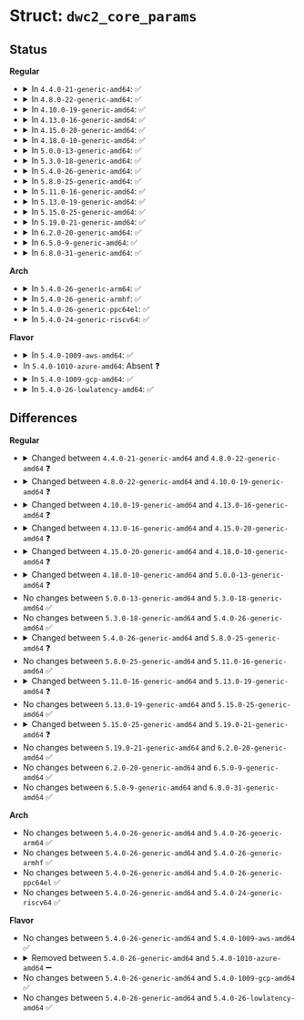 # Struct: <code>dwc2_core_params</code>

## Status
<b>Regular</b>
<ul>
<li>
<details>
<summary>In <code>4.4.0-21-generic-amd64</code>: ✅</summary>

```c
struct dwc2_core_params {
    int otg_cap;
    int otg_ver;
    int dma_enable;
    int dma_desc_enable;
    int speed;
    int enable_dynamic_fifo;
    int en_multiple_tx_fifo;
    int host_rx_fifo_size;
    int host_nperio_tx_fifo_size;
    int host_perio_tx_fifo_size;
    int max_transfer_size;
    int max_packet_count;
    int host_channels;
    int phy_type;
    int phy_utmi_width;
    int phy_ulpi_ddr;
    int phy_ulpi_ext_vbus;
    int i2c_enable;
    int ulpi_fs_ls;
    int host_support_fs_ls_low_power;
    int host_ls_low_power_phy_clk;
    int ts_dline;
    int reload_ctl;
    int ahbcfg;
    int uframe_sched;
    int external_id_pin_ctl;
    int hibernation;
}
```
</details>
</li>
<li>
<details>
<summary>In <code>4.8.0-22-generic-amd64</code>: ✅</summary>

```c
struct dwc2_core_params {
    int otg_cap;
    int otg_ver;
    int dma_enable;
    int dma_desc_enable;
    int dma_desc_fs_enable;
    int speed;
    int enable_dynamic_fifo;
    int en_multiple_tx_fifo;
    int host_rx_fifo_size;
    int host_nperio_tx_fifo_size;
    int host_perio_tx_fifo_size;
    int max_transfer_size;
    int max_packet_count;
    int host_channels;
    int phy_type;
    int phy_utmi_width;
    int phy_ulpi_ddr;
    int phy_ulpi_ext_vbus;
    int i2c_enable;
    int ulpi_fs_ls;
    int host_support_fs_ls_low_power;
    int host_ls_low_power_phy_clk;
    int ts_dline;
    int reload_ctl;
    int ahbcfg;
    int uframe_sched;
    int external_id_pin_ctl;
    int hibernation;
}
```
</details>
</li>
<li>
<details>
<summary>In <code>4.10.0-19-generic-amd64</code>: ✅</summary>

```c
struct dwc2_core_params {
    int otg_cap;
    int otg_ver;
    int dma_desc_enable;
    int dma_desc_fs_enable;
    int speed;
    int enable_dynamic_fifo;
    int en_multiple_tx_fifo;
    int host_rx_fifo_size;
    int host_nperio_tx_fifo_size;
    int host_perio_tx_fifo_size;
    int max_transfer_size;
    int max_packet_count;
    int host_channels;
    int phy_type;
    int phy_utmi_width;
    int phy_ulpi_ddr;
    int phy_ulpi_ext_vbus;
    int i2c_enable;
    int ulpi_fs_ls;
    int host_support_fs_ls_low_power;
    int host_ls_low_power_phy_clk;
    int ts_dline;
    int reload_ctl;
    int ahbcfg;
    int uframe_sched;
    int external_id_pin_ctl;
    int hibernation;
    bool host_dma;
    bool g_dma;
    bool g_dma_desc;
    u32 g_rx_fifo_size;
    u32 g_np_tx_fifo_size;
    u32[16] g_tx_fifo_size;
}
```
</details>
</li>
<li>
<details>
<summary>In <code>4.13.0-16-generic-amd64</code>: ✅</summary>

```c
struct dwc2_core_params {
    u8 otg_cap;
    u8 phy_type;
    u8 speed;
    u8 phy_utmi_width;
    bool phy_ulpi_ddr;
    bool phy_ulpi_ext_vbus;
    bool enable_dynamic_fifo;
    bool en_multiple_tx_fifo;
    bool i2c_enable;
    bool ulpi_fs_ls;
    bool ts_dline;
    bool reload_ctl;
    bool uframe_sched;
    bool external_id_pin_ctl;
    bool hibernation;
    bool activate_stm_fs_transceiver;
    u16 max_packet_count;
    u32 max_transfer_size;
    u32 ahbcfg;
    bool host_dma;
    bool dma_desc_enable;
    bool dma_desc_fs_enable;
    bool host_support_fs_ls_low_power;
    bool host_ls_low_power_phy_clk;
    u8 host_channels;
    u16 host_rx_fifo_size;
    u16 host_nperio_tx_fifo_size;
    u16 host_perio_tx_fifo_size;
    bool g_dma;
    bool g_dma_desc;
    u32 g_rx_fifo_size;
    u32 g_np_tx_fifo_size;
    u32[16] g_tx_fifo_size;
    bool change_speed_quirk;
}
```
</details>
</li>
<li>
<details>
<summary>In <code>4.15.0-20-generic-amd64</code>: ✅</summary>

```c
struct dwc2_core_params {
    u8 otg_cap;
    u8 phy_type;
    u8 speed;
    u8 phy_utmi_width;
    bool phy_ulpi_ddr;
    bool phy_ulpi_ext_vbus;
    bool enable_dynamic_fifo;
    bool en_multiple_tx_fifo;
    bool i2c_enable;
    bool ulpi_fs_ls;
    bool ts_dline;
    bool reload_ctl;
    bool uframe_sched;
    bool external_id_pin_ctl;
    bool hibernation;
    bool activate_stm_fs_transceiver;
    u16 max_packet_count;
    u32 max_transfer_size;
    u32 ahbcfg;
    bool host_dma;
    bool dma_desc_enable;
    bool dma_desc_fs_enable;
    bool host_support_fs_ls_low_power;
    bool host_ls_low_power_phy_clk;
    bool oc_disable;
    u8 host_channels;
    u16 host_rx_fifo_size;
    u16 host_nperio_tx_fifo_size;
    u16 host_perio_tx_fifo_size;
    bool g_dma;
    bool g_dma_desc;
    u32 g_rx_fifo_size;
    u32 g_np_tx_fifo_size;
    u32[16] g_tx_fifo_size;
    bool change_speed_quirk;
}
```
</details>
</li>
<li>
<details>
<summary>In <code>4.18.0-10-generic-amd64</code>: ✅</summary>

```c
struct dwc2_core_params {
    u8 otg_cap;
    u8 phy_type;
    u8 speed;
    u8 phy_utmi_width;
    bool phy_ulpi_ddr;
    bool phy_ulpi_ext_vbus;
    bool enable_dynamic_fifo;
    bool en_multiple_tx_fifo;
    bool i2c_enable;
    bool acg_enable;
    bool ulpi_fs_ls;
    bool ts_dline;
    bool reload_ctl;
    bool uframe_sched;
    bool external_id_pin_ctl;
    int power_down;
    bool lpm;
    bool lpm_clock_gating;
    bool besl;
    bool hird_threshold_en;
    u8 hird_threshold;
    bool activate_stm_fs_transceiver;
    bool ipg_isoc_en;
    u16 max_packet_count;
    u32 max_transfer_size;
    u32 ahbcfg;
    bool host_dma;
    bool dma_desc_enable;
    bool dma_desc_fs_enable;
    bool host_support_fs_ls_low_power;
    bool host_ls_low_power_phy_clk;
    bool oc_disable;
    u8 host_channels;
    u16 host_rx_fifo_size;
    u16 host_nperio_tx_fifo_size;
    u16 host_perio_tx_fifo_size;
    bool g_dma;
    bool g_dma_desc;
    u32 g_rx_fifo_size;
    u32 g_np_tx_fifo_size;
    u32[16] g_tx_fifo_size;
    bool change_speed_quirk;
}
```
</details>
</li>
<li>
<details>
<summary>In <code>5.0.0-13-generic-amd64</code>: ✅</summary>

```c
struct dwc2_core_params {
    u8 otg_cap;
    u8 phy_type;
    u8 speed;
    u8 phy_utmi_width;
    bool phy_ulpi_ddr;
    bool phy_ulpi_ext_vbus;
    bool enable_dynamic_fifo;
    bool en_multiple_tx_fifo;
    bool i2c_enable;
    bool acg_enable;
    bool ulpi_fs_ls;
    bool ts_dline;
    bool reload_ctl;
    bool uframe_sched;
    bool external_id_pin_ctl;
    int power_down;
    bool lpm;
    bool lpm_clock_gating;
    bool besl;
    bool hird_threshold_en;
    bool service_interval;
    u8 hird_threshold;
    bool activate_stm_fs_transceiver;
    bool ipg_isoc_en;
    u16 max_packet_count;
    u32 max_transfer_size;
    u32 ahbcfg;
    u32 ref_clk_per;
    u16 sof_cnt_wkup_alert;
    bool host_dma;
    bool dma_desc_enable;
    bool dma_desc_fs_enable;
    bool host_support_fs_ls_low_power;
    bool host_ls_low_power_phy_clk;
    bool oc_disable;
    u8 host_channels;
    u16 host_rx_fifo_size;
    u16 host_nperio_tx_fifo_size;
    u16 host_perio_tx_fifo_size;
    bool g_dma;
    bool g_dma_desc;
    u32 g_rx_fifo_size;
    u32 g_np_tx_fifo_size;
    u32[16] g_tx_fifo_size;
    bool change_speed_quirk;
}
```
</details>
</li>
<li>
<details>
<summary>In <code>5.3.0-18-generic-amd64</code>: ✅</summary>

```c
struct dwc2_core_params {
    u8 otg_cap;
    u8 phy_type;
    u8 speed;
    u8 phy_utmi_width;
    bool phy_ulpi_ddr;
    bool phy_ulpi_ext_vbus;
    bool enable_dynamic_fifo;
    bool en_multiple_tx_fifo;
    bool i2c_enable;
    bool acg_enable;
    bool ulpi_fs_ls;
    bool ts_dline;
    bool reload_ctl;
    bool uframe_sched;
    bool external_id_pin_ctl;
    int power_down;
    bool lpm;
    bool lpm_clock_gating;
    bool besl;
    bool hird_threshold_en;
    bool service_interval;
    u8 hird_threshold;
    bool activate_stm_fs_transceiver;
    bool ipg_isoc_en;
    u16 max_packet_count;
    u32 max_transfer_size;
    u32 ahbcfg;
    u32 ref_clk_per;
    u16 sof_cnt_wkup_alert;
    bool host_dma;
    bool dma_desc_enable;
    bool dma_desc_fs_enable;
    bool host_support_fs_ls_low_power;
    bool host_ls_low_power_phy_clk;
    bool oc_disable;
    u8 host_channels;
    u16 host_rx_fifo_size;
    u16 host_nperio_tx_fifo_size;
    u16 host_perio_tx_fifo_size;
    bool g_dma;
    bool g_dma_desc;
    u32 g_rx_fifo_size;
    u32 g_np_tx_fifo_size;
    u32[16] g_tx_fifo_size;
    bool change_speed_quirk;
}
```
</details>
</li>
<li>
<details>
<summary>In <code>5.4.0-26-generic-amd64</code>: ✅</summary>

```c
struct dwc2_core_params {
    u8 otg_cap;
    u8 phy_type;
    u8 speed;
    u8 phy_utmi_width;
    bool phy_ulpi_ddr;
    bool phy_ulpi_ext_vbus;
    bool enable_dynamic_fifo;
    bool en_multiple_tx_fifo;
    bool i2c_enable;
    bool acg_enable;
    bool ulpi_fs_ls;
    bool ts_dline;
    bool reload_ctl;
    bool uframe_sched;
    bool external_id_pin_ctl;
    int power_down;
    bool lpm;
    bool lpm_clock_gating;
    bool besl;
    bool hird_threshold_en;
    bool service_interval;
    u8 hird_threshold;
    bool activate_stm_fs_transceiver;
    bool ipg_isoc_en;
    u16 max_packet_count;
    u32 max_transfer_size;
    u32 ahbcfg;
    u32 ref_clk_per;
    u16 sof_cnt_wkup_alert;
    bool host_dma;
    bool dma_desc_enable;
    bool dma_desc_fs_enable;
    bool host_support_fs_ls_low_power;
    bool host_ls_low_power_phy_clk;
    bool oc_disable;
    u8 host_channels;
    u16 host_rx_fifo_size;
    u16 host_nperio_tx_fifo_size;
    u16 host_perio_tx_fifo_size;
    bool g_dma;
    bool g_dma_desc;
    u32 g_rx_fifo_size;
    u32 g_np_tx_fifo_size;
    u32[16] g_tx_fifo_size;
    bool change_speed_quirk;
}
```
</details>
</li>
<li>
<details>
<summary>In <code>5.8.0-25-generic-amd64</code>: ✅</summary>

```c
struct dwc2_core_params {
    u8 otg_cap;
    u8 phy_type;
    u8 speed;
    u8 phy_utmi_width;
    bool phy_ulpi_ddr;
    bool phy_ulpi_ext_vbus;
    bool enable_dynamic_fifo;
    bool en_multiple_tx_fifo;
    bool i2c_enable;
    bool acg_enable;
    bool ulpi_fs_ls;
    bool ts_dline;
    bool reload_ctl;
    bool uframe_sched;
    bool external_id_pin_ctl;
    int power_down;
    bool lpm;
    bool lpm_clock_gating;
    bool besl;
    bool hird_threshold_en;
    bool service_interval;
    u8 hird_threshold;
    bool activate_stm_fs_transceiver;
    bool activate_stm_id_vb_detection;
    bool ipg_isoc_en;
    u16 max_packet_count;
    u32 max_transfer_size;
    u32 ahbcfg;
    u32 ref_clk_per;
    u16 sof_cnt_wkup_alert;
    bool host_dma;
    bool dma_desc_enable;
    bool dma_desc_fs_enable;
    bool host_support_fs_ls_low_power;
    bool host_ls_low_power_phy_clk;
    bool oc_disable;
    u8 host_channels;
    u16 host_rx_fifo_size;
    u16 host_nperio_tx_fifo_size;
    u16 host_perio_tx_fifo_size;
    bool g_dma;
    bool g_dma_desc;
    u32 g_rx_fifo_size;
    u32 g_np_tx_fifo_size;
    u32[16] g_tx_fifo_size;
    bool change_speed_quirk;
}
```
</details>
</li>
<li>
<details>
<summary>In <code>5.11.0-16-generic-amd64</code>: ✅</summary>

```c
struct dwc2_core_params {
    u8 otg_cap;
    u8 phy_type;
    u8 speed;
    u8 phy_utmi_width;
    bool phy_ulpi_ddr;
    bool phy_ulpi_ext_vbus;
    bool enable_dynamic_fifo;
    bool en_multiple_tx_fifo;
    bool i2c_enable;
    bool acg_enable;
    bool ulpi_fs_ls;
    bool ts_dline;
    bool reload_ctl;
    bool uframe_sched;
    bool external_id_pin_ctl;
    int power_down;
    bool lpm;
    bool lpm_clock_gating;
    bool besl;
    bool hird_threshold_en;
    bool service_interval;
    u8 hird_threshold;
    bool activate_stm_fs_transceiver;
    bool activate_stm_id_vb_detection;
    bool ipg_isoc_en;
    u16 max_packet_count;
    u32 max_transfer_size;
    u32 ahbcfg;
    u32 ref_clk_per;
    u16 sof_cnt_wkup_alert;
    bool host_dma;
    bool dma_desc_enable;
    bool dma_desc_fs_enable;
    bool host_support_fs_ls_low_power;
    bool host_ls_low_power_phy_clk;
    bool oc_disable;
    u8 host_channels;
    u16 host_rx_fifo_size;
    u16 host_nperio_tx_fifo_size;
    u16 host_perio_tx_fifo_size;
    bool g_dma;
    bool g_dma_desc;
    u32 g_rx_fifo_size;
    u32 g_np_tx_fifo_size;
    u32[16] g_tx_fifo_size;
    bool change_speed_quirk;
}
```
</details>
</li>
<li>
<details>
<summary>In <code>5.13.0-19-generic-amd64</code>: ✅</summary>

```c
struct dwc2_core_params {
    u8 otg_cap;
    u8 phy_type;
    u8 speed;
    u8 phy_utmi_width;
    bool phy_ulpi_ddr;
    bool phy_ulpi_ext_vbus;
    bool enable_dynamic_fifo;
    bool en_multiple_tx_fifo;
    bool i2c_enable;
    bool acg_enable;
    bool ulpi_fs_ls;
    bool ts_dline;
    bool reload_ctl;
    bool uframe_sched;
    bool external_id_pin_ctl;
    int power_down;
    bool no_clock_gating;
    bool lpm;
    bool lpm_clock_gating;
    bool besl;
    bool hird_threshold_en;
    bool service_interval;
    u8 hird_threshold;
    bool activate_stm_fs_transceiver;
    bool activate_stm_id_vb_detection;
    bool ipg_isoc_en;
    u16 max_packet_count;
    u32 max_transfer_size;
    u32 ahbcfg;
    u32 ref_clk_per;
    u16 sof_cnt_wkup_alert;
    bool host_dma;
    bool dma_desc_enable;
    bool dma_desc_fs_enable;
    bool host_support_fs_ls_low_power;
    bool host_ls_low_power_phy_clk;
    bool oc_disable;
    u8 host_channels;
    u16 host_rx_fifo_size;
    u16 host_nperio_tx_fifo_size;
    u16 host_perio_tx_fifo_size;
    bool g_dma;
    bool g_dma_desc;
    u32 g_rx_fifo_size;
    u32 g_np_tx_fifo_size;
    u32[16] g_tx_fifo_size;
    bool change_speed_quirk;
}
```
</details>
</li>
<li>
<details>
<summary>In <code>5.15.0-25-generic-amd64</code>: ✅</summary>

```c
struct dwc2_core_params {
    u8 otg_cap;
    u8 phy_type;
    u8 speed;
    u8 phy_utmi_width;
    bool phy_ulpi_ddr;
    bool phy_ulpi_ext_vbus;
    bool enable_dynamic_fifo;
    bool en_multiple_tx_fifo;
    bool i2c_enable;
    bool acg_enable;
    bool ulpi_fs_ls;
    bool ts_dline;
    bool reload_ctl;
    bool uframe_sched;
    bool external_id_pin_ctl;
    int power_down;
    bool no_clock_gating;
    bool lpm;
    bool lpm_clock_gating;
    bool besl;
    bool hird_threshold_en;
    bool service_interval;
    u8 hird_threshold;
    bool activate_stm_fs_transceiver;
    bool activate_stm_id_vb_detection;
    bool ipg_isoc_en;
    u16 max_packet_count;
    u32 max_transfer_size;
    u32 ahbcfg;
    u32 ref_clk_per;
    u16 sof_cnt_wkup_alert;
    bool host_dma;
    bool dma_desc_enable;
    bool dma_desc_fs_enable;
    bool host_support_fs_ls_low_power;
    bool host_ls_low_power_phy_clk;
    bool oc_disable;
    u8 host_channels;
    u16 host_rx_fifo_size;
    u16 host_nperio_tx_fifo_size;
    u16 host_perio_tx_fifo_size;
    bool g_dma;
    bool g_dma_desc;
    u32 g_rx_fifo_size;
    u32 g_np_tx_fifo_size;
    u32[16] g_tx_fifo_size;
    bool change_speed_quirk;
}
```
</details>
</li>
<li>
<details>
<summary>In <code>5.19.0-21-generic-amd64</code>: ✅</summary>

```c
struct dwc2_core_params {
    struct usb_otg_caps otg_caps;
    u8 phy_type;
    u8 speed;
    u8 phy_utmi_width;
    bool phy_ulpi_ddr;
    bool phy_ulpi_ext_vbus;
    bool enable_dynamic_fifo;
    bool en_multiple_tx_fifo;
    bool i2c_enable;
    bool acg_enable;
    bool ulpi_fs_ls;
    bool ts_dline;
    bool reload_ctl;
    bool uframe_sched;
    bool external_id_pin_ctl;
    int power_down;
    bool no_clock_gating;
    bool lpm;
    bool lpm_clock_gating;
    bool besl;
    bool hird_threshold_en;
    bool service_interval;
    u8 hird_threshold;
    bool activate_stm_fs_transceiver;
    bool activate_stm_id_vb_detection;
    bool activate_ingenic_overcurrent_detection;
    bool ipg_isoc_en;
    u16 max_packet_count;
    u32 max_transfer_size;
    u32 ahbcfg;
    u32 ref_clk_per;
    u16 sof_cnt_wkup_alert;
    bool host_dma;
    bool dma_desc_enable;
    bool dma_desc_fs_enable;
    bool host_support_fs_ls_low_power;
    bool host_ls_low_power_phy_clk;
    bool oc_disable;
    u8 host_channels;
    u16 host_rx_fifo_size;
    u16 host_nperio_tx_fifo_size;
    u16 host_perio_tx_fifo_size;
    bool g_dma;
    bool g_dma_desc;
    u32 g_rx_fifo_size;
    u32 g_np_tx_fifo_size;
    u32[16] g_tx_fifo_size;
    bool change_speed_quirk;
}
```
</details>
</li>
<li>
<details>
<summary>In <code>6.2.0-20-generic-amd64</code>: ✅</summary>

```c
struct dwc2_core_params {
    struct usb_otg_caps otg_caps;
    u8 phy_type;
    u8 speed;
    u8 phy_utmi_width;
    bool phy_ulpi_ddr;
    bool phy_ulpi_ext_vbus;
    bool enable_dynamic_fifo;
    bool en_multiple_tx_fifo;
    bool i2c_enable;
    bool acg_enable;
    bool ulpi_fs_ls;
    bool ts_dline;
    bool reload_ctl;
    bool uframe_sched;
    bool external_id_pin_ctl;
    int power_down;
    bool no_clock_gating;
    bool lpm;
    bool lpm_clock_gating;
    bool besl;
    bool hird_threshold_en;
    bool service_interval;
    u8 hird_threshold;
    bool activate_stm_fs_transceiver;
    bool activate_stm_id_vb_detection;
    bool activate_ingenic_overcurrent_detection;
    bool ipg_isoc_en;
    u16 max_packet_count;
    u32 max_transfer_size;
    u32 ahbcfg;
    u32 ref_clk_per;
    u16 sof_cnt_wkup_alert;
    bool host_dma;
    bool dma_desc_enable;
    bool dma_desc_fs_enable;
    bool host_support_fs_ls_low_power;
    bool host_ls_low_power_phy_clk;
    bool oc_disable;
    u8 host_channels;
    u16 host_rx_fifo_size;
    u16 host_nperio_tx_fifo_size;
    u16 host_perio_tx_fifo_size;
    bool g_dma;
    bool g_dma_desc;
    u32 g_rx_fifo_size;
    u32 g_np_tx_fifo_size;
    u32[16] g_tx_fifo_size;
    bool change_speed_quirk;
}
```
</details>
</li>
<li>
<details>
<summary>In <code>6.5.0-9-generic-amd64</code>: ✅</summary>

```c
struct dwc2_core_params {
    struct usb_otg_caps otg_caps;
    u8 phy_type;
    u8 speed;
    u8 phy_utmi_width;
    bool phy_ulpi_ddr;
    bool phy_ulpi_ext_vbus;
    bool enable_dynamic_fifo;
    bool en_multiple_tx_fifo;
    bool i2c_enable;
    bool acg_enable;
    bool ulpi_fs_ls;
    bool ts_dline;
    bool reload_ctl;
    bool uframe_sched;
    bool external_id_pin_ctl;
    int power_down;
    bool no_clock_gating;
    bool lpm;
    bool lpm_clock_gating;
    bool besl;
    bool hird_threshold_en;
    bool service_interval;
    u8 hird_threshold;
    bool activate_stm_fs_transceiver;
    bool activate_stm_id_vb_detection;
    bool activate_ingenic_overcurrent_detection;
    bool ipg_isoc_en;
    u16 max_packet_count;
    u32 max_transfer_size;
    u32 ahbcfg;
    u32 ref_clk_per;
    u16 sof_cnt_wkup_alert;
    bool host_dma;
    bool dma_desc_enable;
    bool dma_desc_fs_enable;
    bool host_support_fs_ls_low_power;
    bool host_ls_low_power_phy_clk;
    bool oc_disable;
    u8 host_channels;
    u16 host_rx_fifo_size;
    u16 host_nperio_tx_fifo_size;
    u16 host_perio_tx_fifo_size;
    bool g_dma;
    bool g_dma_desc;
    u32 g_rx_fifo_size;
    u32 g_np_tx_fifo_size;
    u32[16] g_tx_fifo_size;
    bool change_speed_quirk;
}
```
</details>
</li>
<li>
<details>
<summary>In <code>6.8.0-31-generic-amd64</code>: ✅</summary>

```c
struct dwc2_core_params {
    struct usb_otg_caps otg_caps;
    u8 phy_type;
    u8 speed;
    u8 phy_utmi_width;
    bool phy_ulpi_ddr;
    bool phy_ulpi_ext_vbus;
    bool enable_dynamic_fifo;
    bool en_multiple_tx_fifo;
    bool i2c_enable;
    bool acg_enable;
    bool ulpi_fs_ls;
    bool ts_dline;
    bool reload_ctl;
    bool uframe_sched;
    bool external_id_pin_ctl;
    int power_down;
    bool no_clock_gating;
    bool lpm;
    bool lpm_clock_gating;
    bool besl;
    bool hird_threshold_en;
    bool service_interval;
    u8 hird_threshold;
    bool activate_stm_fs_transceiver;
    bool activate_stm_id_vb_detection;
    bool activate_ingenic_overcurrent_detection;
    bool ipg_isoc_en;
    u16 max_packet_count;
    u32 max_transfer_size;
    u32 ahbcfg;
    u32 ref_clk_per;
    u16 sof_cnt_wkup_alert;
    bool host_dma;
    bool dma_desc_enable;
    bool dma_desc_fs_enable;
    bool host_support_fs_ls_low_power;
    bool host_ls_low_power_phy_clk;
    bool oc_disable;
    u8 host_channels;
    u16 host_rx_fifo_size;
    u16 host_nperio_tx_fifo_size;
    u16 host_perio_tx_fifo_size;
    bool g_dma;
    bool g_dma_desc;
    u32 g_rx_fifo_size;
    u32 g_np_tx_fifo_size;
    u32[16] g_tx_fifo_size;
    bool change_speed_quirk;
}
```
</details>
</li>
</ul>
<b>Arch</b>
<ul>
<li>
<details>
<summary>In <code>5.4.0-26-generic-arm64</code>: ✅</summary>

```c
struct dwc2_core_params {
    u8 otg_cap;
    u8 phy_type;
    u8 speed;
    u8 phy_utmi_width;
    bool phy_ulpi_ddr;
    bool phy_ulpi_ext_vbus;
    bool enable_dynamic_fifo;
    bool en_multiple_tx_fifo;
    bool i2c_enable;
    bool acg_enable;
    bool ulpi_fs_ls;
    bool ts_dline;
    bool reload_ctl;
    bool uframe_sched;
    bool external_id_pin_ctl;
    int power_down;
    bool lpm;
    bool lpm_clock_gating;
    bool besl;
    bool hird_threshold_en;
    bool service_interval;
    u8 hird_threshold;
    bool activate_stm_fs_transceiver;
    bool ipg_isoc_en;
    u16 max_packet_count;
    u32 max_transfer_size;
    u32 ahbcfg;
    u32 ref_clk_per;
    u16 sof_cnt_wkup_alert;
    bool host_dma;
    bool dma_desc_enable;
    bool dma_desc_fs_enable;
    bool host_support_fs_ls_low_power;
    bool host_ls_low_power_phy_clk;
    bool oc_disable;
    u8 host_channels;
    u16 host_rx_fifo_size;
    u16 host_nperio_tx_fifo_size;
    u16 host_perio_tx_fifo_size;
    bool g_dma;
    bool g_dma_desc;
    u32 g_rx_fifo_size;
    u32 g_np_tx_fifo_size;
    u32[16] g_tx_fifo_size;
    bool change_speed_quirk;
}
```
</details>
</li>
<li>
<details>
<summary>In <code>5.4.0-26-generic-armhf</code>: ✅</summary>

```c
struct dwc2_core_params {
    u8 otg_cap;
    u8 phy_type;
    u8 speed;
    u8 phy_utmi_width;
    bool phy_ulpi_ddr;
    bool phy_ulpi_ext_vbus;
    bool enable_dynamic_fifo;
    bool en_multiple_tx_fifo;
    bool i2c_enable;
    bool acg_enable;
    bool ulpi_fs_ls;
    bool ts_dline;
    bool reload_ctl;
    bool uframe_sched;
    bool external_id_pin_ctl;
    int power_down;
    bool lpm;
    bool lpm_clock_gating;
    bool besl;
    bool hird_threshold_en;
    bool service_interval;
    u8 hird_threshold;
    bool activate_stm_fs_transceiver;
    bool ipg_isoc_en;
    u16 max_packet_count;
    u32 max_transfer_size;
    u32 ahbcfg;
    u32 ref_clk_per;
    u16 sof_cnt_wkup_alert;
    bool host_dma;
    bool dma_desc_enable;
    bool dma_desc_fs_enable;
    bool host_support_fs_ls_low_power;
    bool host_ls_low_power_phy_clk;
    bool oc_disable;
    u8 host_channels;
    u16 host_rx_fifo_size;
    u16 host_nperio_tx_fifo_size;
    u16 host_perio_tx_fifo_size;
    bool g_dma;
    bool g_dma_desc;
    u32 g_rx_fifo_size;
    u32 g_np_tx_fifo_size;
    u32[16] g_tx_fifo_size;
    bool change_speed_quirk;
}
```
</details>
</li>
<li>
<details>
<summary>In <code>5.4.0-26-generic-ppc64el</code>: ✅</summary>

```c
struct dwc2_core_params {
    u8 otg_cap;
    u8 phy_type;
    u8 speed;
    u8 phy_utmi_width;
    bool phy_ulpi_ddr;
    bool phy_ulpi_ext_vbus;
    bool enable_dynamic_fifo;
    bool en_multiple_tx_fifo;
    bool i2c_enable;
    bool acg_enable;
    bool ulpi_fs_ls;
    bool ts_dline;
    bool reload_ctl;
    bool uframe_sched;
    bool external_id_pin_ctl;
    int power_down;
    bool lpm;
    bool lpm_clock_gating;
    bool besl;
    bool hird_threshold_en;
    bool service_interval;
    u8 hird_threshold;
    bool activate_stm_fs_transceiver;
    bool ipg_isoc_en;
    u16 max_packet_count;
    u32 max_transfer_size;
    u32 ahbcfg;
    u32 ref_clk_per;
    u16 sof_cnt_wkup_alert;
    bool host_dma;
    bool dma_desc_enable;
    bool dma_desc_fs_enable;
    bool host_support_fs_ls_low_power;
    bool host_ls_low_power_phy_clk;
    bool oc_disable;
    u8 host_channels;
    u16 host_rx_fifo_size;
    u16 host_nperio_tx_fifo_size;
    u16 host_perio_tx_fifo_size;
    bool g_dma;
    bool g_dma_desc;
    u32 g_rx_fifo_size;
    u32 g_np_tx_fifo_size;
    u32[16] g_tx_fifo_size;
    bool change_speed_quirk;
}
```
</details>
</li>
<li>
<details>
<summary>In <code>5.4.0-24-generic-riscv64</code>: ✅</summary>

```c
struct dwc2_core_params {
    u8 otg_cap;
    u8 phy_type;
    u8 speed;
    u8 phy_utmi_width;
    bool phy_ulpi_ddr;
    bool phy_ulpi_ext_vbus;
    bool enable_dynamic_fifo;
    bool en_multiple_tx_fifo;
    bool i2c_enable;
    bool acg_enable;
    bool ulpi_fs_ls;
    bool ts_dline;
    bool reload_ctl;
    bool uframe_sched;
    bool external_id_pin_ctl;
    int power_down;
    bool lpm;
    bool lpm_clock_gating;
    bool besl;
    bool hird_threshold_en;
    bool service_interval;
    u8 hird_threshold;
    bool activate_stm_fs_transceiver;
    bool ipg_isoc_en;
    u16 max_packet_count;
    u32 max_transfer_size;
    u32 ahbcfg;
    u32 ref_clk_per;
    u16 sof_cnt_wkup_alert;
    bool host_dma;
    bool dma_desc_enable;
    bool dma_desc_fs_enable;
    bool host_support_fs_ls_low_power;
    bool host_ls_low_power_phy_clk;
    bool oc_disable;
    u8 host_channels;
    u16 host_rx_fifo_size;
    u16 host_nperio_tx_fifo_size;
    u16 host_perio_tx_fifo_size;
    bool g_dma;
    bool g_dma_desc;
    u32 g_rx_fifo_size;
    u32 g_np_tx_fifo_size;
    u32[16] g_tx_fifo_size;
    bool change_speed_quirk;
}
```
</details>
</li>
</ul>
<b>Flavor</b>
<ul>
<li>
<details>
<summary>In <code>5.4.0-1009-aws-amd64</code>: ✅</summary>

```c
struct dwc2_core_params {
    u8 otg_cap;
    u8 phy_type;
    u8 speed;
    u8 phy_utmi_width;
    bool phy_ulpi_ddr;
    bool phy_ulpi_ext_vbus;
    bool enable_dynamic_fifo;
    bool en_multiple_tx_fifo;
    bool i2c_enable;
    bool acg_enable;
    bool ulpi_fs_ls;
    bool ts_dline;
    bool reload_ctl;
    bool uframe_sched;
    bool external_id_pin_ctl;
    int power_down;
    bool lpm;
    bool lpm_clock_gating;
    bool besl;
    bool hird_threshold_en;
    bool service_interval;
    u8 hird_threshold;
    bool activate_stm_fs_transceiver;
    bool ipg_isoc_en;
    u16 max_packet_count;
    u32 max_transfer_size;
    u32 ahbcfg;
    u32 ref_clk_per;
    u16 sof_cnt_wkup_alert;
    bool host_dma;
    bool dma_desc_enable;
    bool dma_desc_fs_enable;
    bool host_support_fs_ls_low_power;
    bool host_ls_low_power_phy_clk;
    bool oc_disable;
    u8 host_channels;
    u16 host_rx_fifo_size;
    u16 host_nperio_tx_fifo_size;
    u16 host_perio_tx_fifo_size;
    bool g_dma;
    bool g_dma_desc;
    u32 g_rx_fifo_size;
    u32 g_np_tx_fifo_size;
    u32[16] g_tx_fifo_size;
    bool change_speed_quirk;
}
```
</details>
</li>
<li>
In <code>5.4.0-1010-azure-amd64</code>: Absent ❓
</li>
<li>
<details>
<summary>In <code>5.4.0-1009-gcp-amd64</code>: ✅</summary>

```c
struct dwc2_core_params {
    u8 otg_cap;
    u8 phy_type;
    u8 speed;
    u8 phy_utmi_width;
    bool phy_ulpi_ddr;
    bool phy_ulpi_ext_vbus;
    bool enable_dynamic_fifo;
    bool en_multiple_tx_fifo;
    bool i2c_enable;
    bool acg_enable;
    bool ulpi_fs_ls;
    bool ts_dline;
    bool reload_ctl;
    bool uframe_sched;
    bool external_id_pin_ctl;
    int power_down;
    bool lpm;
    bool lpm_clock_gating;
    bool besl;
    bool hird_threshold_en;
    bool service_interval;
    u8 hird_threshold;
    bool activate_stm_fs_transceiver;
    bool ipg_isoc_en;
    u16 max_packet_count;
    u32 max_transfer_size;
    u32 ahbcfg;
    u32 ref_clk_per;
    u16 sof_cnt_wkup_alert;
    bool host_dma;
    bool dma_desc_enable;
    bool dma_desc_fs_enable;
    bool host_support_fs_ls_low_power;
    bool host_ls_low_power_phy_clk;
    bool oc_disable;
    u8 host_channels;
    u16 host_rx_fifo_size;
    u16 host_nperio_tx_fifo_size;
    u16 host_perio_tx_fifo_size;
    bool g_dma;
    bool g_dma_desc;
    u32 g_rx_fifo_size;
    u32 g_np_tx_fifo_size;
    u32[16] g_tx_fifo_size;
    bool change_speed_quirk;
}
```
</details>
</li>
<li>
<details>
<summary>In <code>5.4.0-26-lowlatency-amd64</code>: ✅</summary>

```c
struct dwc2_core_params {
    u8 otg_cap;
    u8 phy_type;
    u8 speed;
    u8 phy_utmi_width;
    bool phy_ulpi_ddr;
    bool phy_ulpi_ext_vbus;
    bool enable_dynamic_fifo;
    bool en_multiple_tx_fifo;
    bool i2c_enable;
    bool acg_enable;
    bool ulpi_fs_ls;
    bool ts_dline;
    bool reload_ctl;
    bool uframe_sched;
    bool external_id_pin_ctl;
    int power_down;
    bool lpm;
    bool lpm_clock_gating;
    bool besl;
    bool hird_threshold_en;
    bool service_interval;
    u8 hird_threshold;
    bool activate_stm_fs_transceiver;
    bool ipg_isoc_en;
    u16 max_packet_count;
    u32 max_transfer_size;
    u32 ahbcfg;
    u32 ref_clk_per;
    u16 sof_cnt_wkup_alert;
    bool host_dma;
    bool dma_desc_enable;
    bool dma_desc_fs_enable;
    bool host_support_fs_ls_low_power;
    bool host_ls_low_power_phy_clk;
    bool oc_disable;
    u8 host_channels;
    u16 host_rx_fifo_size;
    u16 host_nperio_tx_fifo_size;
    u16 host_perio_tx_fifo_size;
    bool g_dma;
    bool g_dma_desc;
    u32 g_rx_fifo_size;
    u32 g_np_tx_fifo_size;
    u32[16] g_tx_fifo_size;
    bool change_speed_quirk;
}
```
</details>
</li>
</ul>

## Differences
<b>Regular</b>
<ul>
<li>
<details>
<summary>Changed between <code>4.4.0-21-generic-amd64</code> and <code>4.8.0-22-generic-amd64</code> ❓</summary>
<ul>
<li>
<b>Field added. </b>
<code>int dma_desc_fs_enable</code>
</li>
</ul>
</details>
</li>
<li>
<details>
<summary>Changed between <code>4.8.0-22-generic-amd64</code> and <code>4.10.0-19-generic-amd64</code> ❓</summary>
<ul>
<li>
<b>Field added. </b>
<code>bool host_dma</code>
</li>
<li>
<b>Field added. </b>
<code>bool g_dma</code>
</li>
<li>
<b>Field added. </b>
<code>bool g_dma_desc</code>
</li>
<li>
<b>Field added. </b>
<code>u32 g_rx_fifo_size</code>
</li>
<li>
<b>Field added. </b>
<code>u32 g_np_tx_fifo_size</code>
</li>
<li>
<b>Field added. </b>
<code>u32[16] g_tx_fifo_size</code>
</li>
<li>
<b>Field removed. </b>
<code>int dma_enable</code>
</li>
</ul>
</details>
</li>
<li>
<details>
<summary>Changed between <code>4.10.0-19-generic-amd64</code> and <code>4.13.0-16-generic-amd64</code> ❓</summary>
<ul>
<li>
<b>Field added. </b>
<code>bool activate_stm_fs_transceiver</code>
</li>
<li>
<b>Field added. </b>
<code>bool change_speed_quirk</code>
</li>
<li>
<b>Field removed. </b>
<code>int otg_ver</code>
</li>
<li>
<b>Field type changed. </b>
<code>int otg_cap</code> ➡️ <code>u8 otg_cap</code>
</li>
<li>
<b>Field type changed. </b>
<code>int dma_desc_enable</code> ➡️ <code>bool dma_desc_enable</code>
</li>
<li>
<b>Field type changed. </b>
<code>int dma_desc_fs_enable</code> ➡️ <code>bool dma_desc_fs_enable</code>
</li>
<li>
<b>Field type changed. </b>
<code>int speed</code> ➡️ <code>u8 speed</code>
</li>
<li>
<b>Field type changed. </b>
<code>int enable_dynamic_fifo</code> ➡️ <code>bool enable_dynamic_fifo</code>
</li>
<li>
<b>Field type changed. </b>
<code>int en_multiple_tx_fifo</code> ➡️ <code>bool en_multiple_tx_fifo</code>
</li>
<li>
<b>Field type changed. </b>
<code>int host_rx_fifo_size</code> ➡️ <code>u16 host_rx_fifo_size</code>
</li>
<li>
<b>Field type changed. </b>
<code>int host_nperio_tx_fifo_size</code> ➡️ <code>u16 host_nperio_tx_fifo_size</code>
</li>
<li>
<b>Field type changed. </b>
<code>int host_perio_tx_fifo_size</code> ➡️ <code>u16 host_perio_tx_fifo_size</code>
</li>
<li>
<b>Field type changed. </b>
<code>int max_transfer_size</code> ➡️ <code>u32 max_transfer_size</code>
</li>
<li>
<b>Field type changed. </b>
<code>int max_packet_count</code> ➡️ <code>u16 max_packet_count</code>
</li>
<li>
<b>Field type changed. </b>
<code>int host_channels</code> ➡️ <code>u8 host_channels</code>
</li>
<li>
<b>Field type changed. </b>
<code>int phy_type</code> ➡️ <code>u8 phy_type</code>
</li>
<li>
<b>Field type changed. </b>
<code>int phy_utmi_width</code> ➡️ <code>u8 phy_utmi_width</code>
</li>
<li>
<b>Field type changed. </b>
<code>int phy_ulpi_ddr</code> ➡️ <code>bool phy_ulpi_ddr</code>
</li>
<li>
<b>Field type changed. </b>
<code>int phy_ulpi_ext_vbus</code> ➡️ <code>bool phy_ulpi_ext_vbus</code>
</li>
<li>
<b>Field type changed. </b>
<code>int i2c_enable</code> ➡️ <code>bool i2c_enable</code>
</li>
<li>
<b>Field type changed. </b>
<code>int ulpi_fs_ls</code> ➡️ <code>bool ulpi_fs_ls</code>
</li>
<li>
<b>Field type changed. </b>
<code>int host_support_fs_ls_low_power</code> ➡️ <code>bool host_support_fs_ls_low_power</code>
</li>
<li>
<b>Field type changed. </b>
<code>int host_ls_low_power_phy_clk</code> ➡️ <code>bool host_ls_low_power_phy_clk</code>
</li>
<li>
<b>Field type changed. </b>
<code>int ts_dline</code> ➡️ <code>bool ts_dline</code>
</li>
<li>
<b>Field type changed. </b>
<code>int reload_ctl</code> ➡️ <code>bool reload_ctl</code>
</li>
<li>
<b>Field type changed. </b>
<code>int ahbcfg</code> ➡️ <code>u32 ahbcfg</code>
</li>
<li>
<b>Field type changed. </b>
<code>int uframe_sched</code> ➡️ <code>bool uframe_sched</code>
</li>
<li>
<b>Field type changed. </b>
<code>int external_id_pin_ctl</code> ➡️ <code>bool external_id_pin_ctl</code>
</li>
<li>
<b>Field type changed. </b>
<code>int hibernation</code> ➡️ <code>bool hibernation</code>
</li>
</ul>
</details>
</li>
<li>
<details>
<summary>Changed between <code>4.13.0-16-generic-amd64</code> and <code>4.15.0-20-generic-amd64</code> ❓</summary>
<ul>
<li>
<b>Field added. </b>
<code>bool oc_disable</code>
</li>
</ul>
</details>
</li>
<li>
<details>
<summary>Changed between <code>4.15.0-20-generic-amd64</code> and <code>4.18.0-10-generic-amd64</code> ❓</summary>
<ul>
<li>
<b>Field added. </b>
<code>bool acg_enable</code>
</li>
<li>
<b>Field added. </b>
<code>int power_down</code>
</li>
<li>
<b>Field added. </b>
<code>bool lpm</code>
</li>
<li>
<b>Field added. </b>
<code>bool lpm_clock_gating</code>
</li>
<li>
<b>Field added. </b>
<code>bool besl</code>
</li>
<li>
<b>Field added. </b>
<code>bool hird_threshold_en</code>
</li>
<li>
<b>Field added. </b>
<code>u8 hird_threshold</code>
</li>
<li>
<b>Field added. </b>
<code>bool ipg_isoc_en</code>
</li>
<li>
<b>Field removed. </b>
<code>bool hibernation</code>
</li>
</ul>
</details>
</li>
<li>
<details>
<summary>Changed between <code>4.18.0-10-generic-amd64</code> and <code>5.0.0-13-generic-amd64</code> ❓</summary>
<ul>
<li>
<b>Field added. </b>
<code>bool service_interval</code>
</li>
<li>
<b>Field added. </b>
<code>u32 ref_clk_per</code>
</li>
<li>
<b>Field added. </b>
<code>u16 sof_cnt_wkup_alert</code>
</li>
</ul>
</details>
</li>
<li>
No changes between <code>5.0.0-13-generic-amd64</code> and <code>5.3.0-18-generic-amd64</code> ✅
</li>
<li>
No changes between <code>5.3.0-18-generic-amd64</code> and <code>5.4.0-26-generic-amd64</code> ✅
</li>
<li>
<details>
<summary>Changed between <code>5.4.0-26-generic-amd64</code> and <code>5.8.0-25-generic-amd64</code> ❓</summary>
<ul>
<li>
<b>Field added. </b>
<code>bool activate_stm_id_vb_detection</code>
</li>
</ul>
</details>
</li>
<li>
No changes between <code>5.8.0-25-generic-amd64</code> and <code>5.11.0-16-generic-amd64</code> ✅
</li>
<li>
<details>
<summary>Changed between <code>5.11.0-16-generic-amd64</code> and <code>5.13.0-19-generic-amd64</code> ❓</summary>
<ul>
<li>
<b>Field added. </b>
<code>bool no_clock_gating</code>
</li>
</ul>
</details>
</li>
<li>
No changes between <code>5.13.0-19-generic-amd64</code> and <code>5.15.0-25-generic-amd64</code> ✅
</li>
<li>
<details>
<summary>Changed between <code>5.15.0-25-generic-amd64</code> and <code>5.19.0-21-generic-amd64</code> ❓</summary>
<ul>
<li>
<b>Field added. </b>
<code>struct usb_otg_caps otg_caps</code>
</li>
<li>
<b>Field added. </b>
<code>bool activate_ingenic_overcurrent_detection</code>
</li>
<li>
<b>Field removed. </b>
<code>u8 otg_cap</code>
</li>
</ul>
</details>
</li>
<li>
No changes between <code>5.19.0-21-generic-amd64</code> and <code>6.2.0-20-generic-amd64</code> ✅
</li>
<li>
No changes between <code>6.2.0-20-generic-amd64</code> and <code>6.5.0-9-generic-amd64</code> ✅
</li>
<li>
No changes between <code>6.5.0-9-generic-amd64</code> and <code>6.8.0-31-generic-amd64</code> ✅
</li>
</ul>
<b>Arch</b>
<ul>
<li>
No changes between <code>5.4.0-26-generic-amd64</code> and <code>5.4.0-26-generic-arm64</code> ✅
</li>
<li>
No changes between <code>5.4.0-26-generic-amd64</code> and <code>5.4.0-26-generic-armhf</code> ✅
</li>
<li>
No changes between <code>5.4.0-26-generic-amd64</code> and <code>5.4.0-26-generic-ppc64el</code> ✅
</li>
<li>
No changes between <code>5.4.0-26-generic-amd64</code> and <code>5.4.0-24-generic-riscv64</code> ✅
</li>
</ul>
<b>Flavor</b>
<ul>
<li>
No changes between <code>5.4.0-26-generic-amd64</code> and <code>5.4.0-1009-aws-amd64</code> ✅
</li>
<li>
<details>
<summary>Removed between <code>5.4.0-26-generic-amd64</code> and <code>5.4.0-1010-azure-amd64</code> ➖</summary>

```c
struct dwc2_core_params {
    u8 otg_cap;
    u8 phy_type;
    u8 speed;
    u8 phy_utmi_width;
    bool phy_ulpi_ddr;
    bool phy_ulpi_ext_vbus;
    bool enable_dynamic_fifo;
    bool en_multiple_tx_fifo;
    bool i2c_enable;
    bool acg_enable;
    bool ulpi_fs_ls;
    bool ts_dline;
    bool reload_ctl;
    bool uframe_sched;
    bool external_id_pin_ctl;
    int power_down;
    bool lpm;
    bool lpm_clock_gating;
    bool besl;
    bool hird_threshold_en;
    bool service_interval;
    u8 hird_threshold;
    bool activate_stm_fs_transceiver;
    bool ipg_isoc_en;
    u16 max_packet_count;
    u32 max_transfer_size;
    u32 ahbcfg;
    u32 ref_clk_per;
    u16 sof_cnt_wkup_alert;
    bool host_dma;
    bool dma_desc_enable;
    bool dma_desc_fs_enable;
    bool host_support_fs_ls_low_power;
    bool host_ls_low_power_phy_clk;
    bool oc_disable;
    u8 host_channels;
    u16 host_rx_fifo_size;
    u16 host_nperio_tx_fifo_size;
    u16 host_perio_tx_fifo_size;
    bool g_dma;
    bool g_dma_desc;
    u32 g_rx_fifo_size;
    u32 g_np_tx_fifo_size;
    u32[16] g_tx_fifo_size;
    bool change_speed_quirk;
}
```
</details>
</li>
<li>
No changes between <code>5.4.0-26-generic-amd64</code> and <code>5.4.0-1009-gcp-amd64</code> ✅
</li>
<li>
No changes between <code>5.4.0-26-generic-amd64</code> and <code>5.4.0-26-lowlatency-amd64</code> ✅
</li>
</ul>
